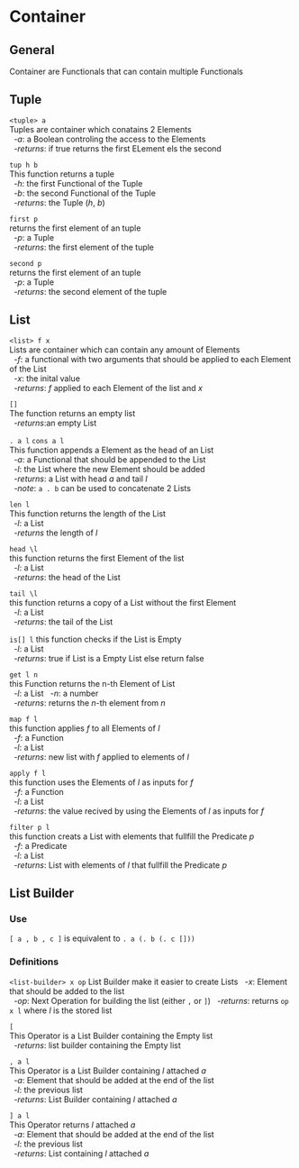 # Container

## General
Container are Functionals that can contain multiple Functionals

## Tuple
`<tuple> a`  
Tuples are container which conatains 2 Elements  
&nbsp;&nbsp;-*a*: a Boolean controling the access to the Elements  
&nbsp;&nbsp;-*returns*: if true returns the first ELement els the second

`tup h b`  
This function returns a tuple  
&nbsp;&nbsp;-*h*: the first Functional of the Tuple  
&nbsp;&nbsp;-*b*: the second Functional of the Tuple  
&nbsp;&nbsp;-*returns*: the Tuple (*h*, *b*)

`first p`  
returns the first element of an tuple  
&nbsp;&nbsp;-*p*: a Tuple  
&nbsp;&nbsp;-*returns*: the first element of the tuple

`second p`  
returns the first element of an tuple  
&nbsp;&nbsp;-*p*: a Tuple  
&nbsp;&nbsp;-*returns*: the second element of the tuple

## List
`<list> f x`  
Lists are container which can contain any amount of Elements  
&nbsp;&nbsp;-*f*: a functional with two arguments that should be applied to each Element of the List  
&nbsp;&nbsp;-*x*: the inital value  
&nbsp;&nbsp;-*returns*: *f* applied to each Element of the list and *x*

`[]`  
The function returns an empty list  
&nbsp;&nbsp;-*returns*:an empty List

`. a l` `cons a l`  
This function appends a Element as the head of an List  
&nbsp;&nbsp;-*a*: a Functional that should be appended to the List  
&nbsp;&nbsp;-*l*: the List where the new Element should be added  
&nbsp;&nbsp;-*returns*: a List with head *a* and tail *l*  
&nbsp;&nbsp;-*note*: `a . b` can be used to concatenate 2 Lists

`len l`  
This function returns the length of the List  
&nbsp;&nbsp;-*l*: a List  
&nbsp;&nbsp;-*returns* the length of *l*

`head \l`  
this function returns the first Element of the list  
&nbsp;&nbsp;-*l*: a List  
&nbsp;&nbsp;-*returns*: the head of the List

`tail \l`  
this function returns a copy of a List without the first Element  
&nbsp;&nbsp;-*l*: a List  
&nbsp;&nbsp;-*returns*: the tail of the List

`is[] l`
this function checks if the List is Empty  
&nbsp;&nbsp;-*l*: a List  
&nbsp;&nbsp;-*returns*: true if List is a Empty List else return false

`get l n`  
this Function returns the n-th Element of List  
&nbsp;&nbsp;-*l*: a List
&nbsp;&nbsp;-*n*: a number  
&nbsp;&nbsp;-*returns*: returns the *n*-th element from *n*

`map f l`  
this function applies *f* to all Elements of *l*  
&nbsp;&nbsp;-*f*: a Function  
&nbsp;&nbsp;-*l*: a List  
&nbsp;&nbsp;-*returns*: new list with *f* applied to elements of *l*   

`apply f l`  
this function uses the Elements of *l* as inputs for *f*  
&nbsp;&nbsp;-*f*: a Function  
&nbsp;&nbsp;-*l*: a List  
&nbsp;&nbsp;-*returns*: the value recived by using the Elements of *l* as inputs for *f*  

`filter p l`  
this function creats a List with elements that fullfill the Predicate *p*   
&nbsp;&nbsp;-*f*: a Predicate  
&nbsp;&nbsp;-*l*: a List  
&nbsp;&nbsp;-*returns*: List with elements of *l* that fullfill the Predicate *p*  

## List Builder

### Use
`[ a , b , c ]` is equivalent to `. a (. b (. c []))`

### Definitions
`<list-builder> x op`
List Builder make it easier to create Lists
&nbsp;&nbsp;-*x*: Element that should be added to the list  
&nbsp;&nbsp;-*op*: Next Operation for building the list (either `,` or `]`) 
&nbsp;&nbsp;-*returns*: returns `op x l` where *l* is the stored list

`[`  
This Operator is a List Builder containing the Empty list  
&nbsp;&nbsp;-*returns*: list builder containing the Empty list  

`, a l`  
This Operator is a List Builder containing *l* attached *a*  
&nbsp;&nbsp;-*a*: Element that should be added at the end of the list  
&nbsp;&nbsp;-*l*: the previous list  
&nbsp;&nbsp;-*returns*: List Builder containing *l* attached *a*  

`] a l`  
This Operator returns *l* attached *a*  
&nbsp;&nbsp;-*a*: Element that should be added at the end of the list  
&nbsp;&nbsp;-*l*: the previous list  
&nbsp;&nbsp;-*returns*: List containing *l* attached *a*  
